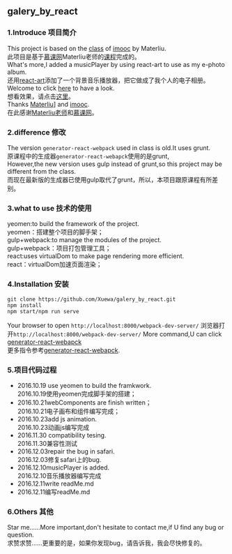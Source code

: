 ## galery_by_react
### 1.Introduce 项目简介 
This project is based on the [class](http://www.imooc.com/qa/507/t/1?page=1) of [imooc](http://www.imooc.com/) by Materliu.<br/>
 此项目是基于[慕课网](http://www.imooc.com/)Materliu老师的[课程](http://www.imooc.com/qa/507/t/1?page=1)完成的。<br/>
 What's more,I added a musicPlayer by using react-art to use as my e-photo album.<br/>
 还用[react-art](https://github.com/reactjs/react-art)添加了一个背景音乐播放器，把它做成了我个人的电子相册。<br/>
 Welcome to click [here](http://galeryphotos.duapp.com/) to have a look.<br/>
 想看效果，请点击[这里](http://galeryphotos.duapp.com/)。<br/>
 Thanks [Materliu](https://github.com/materliu)] and  [imooc](http://www.imooc.com/).<br/>
 在此感谢[Materliu老师](https://github.com/materliu)和[慕课网](http://www.imooc.com/)。
 
### 2.difference 修改
 The version ```generator-react-webpack``` used in class is old.It uses grunt.<br/>
 原课程中的生成器```generator-react-webapck```使用的是grunt,<br/>
 However,the new version uses gulp instead of grunt,so this project may be different from the class.<br/>
 而现在最新版的生成器已使用gulp取代了grunt，所以，本项目跟原课程有所差别。
 
### 3.what to use 技术的使用
 yeomen:to build the framework of the project.<br/>
 yeomen：搭建整个项目的脚手架；<br/>
 gulp+webpack:to manage the modules of the project.<br/>
 gulp+webpack：项目打包管理工具；<br/>
 react:uses virtualDom to make page rendering more efficient.<br/>
 react：virtualDom加速页面渲染；
 
### 4.Installation 安装
 ```
 git clone https://github.com/Xuewa/galery_by_react.git
 npm install
 npm start/npm run serve
 ```
 Your browser to open ```http://localhost:8000/webpack-dev-server/```
 浏览器打开```http://localhost:8000/webpack-dev-server/```
 More command,U can click [generator-react-webapck](https://github.com/react-webpack-generators/generator-react-webpack#readme)<br/>
 更多指令参考[generator-react-webapck](https://github.com/react-webpack-generators/generator-react-webpack#readme).
 
### 5.项目代码过程
 - 2016.10.19 use yeomen to build the framkwork.<br/>
   2016.10.19使用yeomen完成脚手架的搭建；<br/>
 - 2016.10.21webComponents are finish written；<br/>
   2016.10.21电子画布和组件编写完成；<br/>
 - 2016.10.23add js animation.<br/>
   2016.10.23动画js编写完成<br/>
 - 2016.11.30 compatibility tesing.<br/>
   2016.11.30兼容性测试<br/>
 - 2016.12.03repair the bug in safari.<br/>
   2016.12.03修复safari上的bug.<br/>
 - 2016.12.10musicPlayer is added.<br/>
   2016.12.10音乐播放器编写完成<br/>
 - 2016.12.11write readMe.md<br/>
 - 2016.12.11编写readMe.md
 
### 6.Others 其他
  Star me......More important,don't hesitate to contact me,if U find any bug or question.<br/>
  求赞求赞......更重要的是，如果你发现bug，请告诉我，我会尽快修复的。<br/>

 
